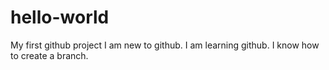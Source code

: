 # hello-world
My first github project
I am new to github.
I am learning github.
I know how to create a branch.
